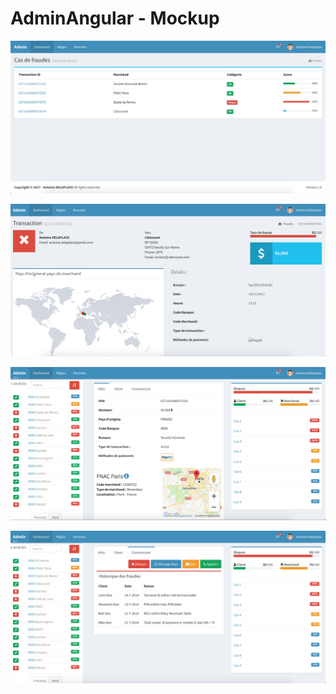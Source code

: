 # AdminAngular - Mockup

![Screenshot](screens/template_admin_v1_1.png)

![Screenshot](screens/template_admin_v1_2.png)

![Screenshot](screens/template_admin_v2_1.png)

![Screenshot](screens/template_admin_v2_2.png)
